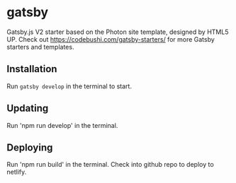 # gatsby
Gatsby.js V2 starter based on the Photon site template, designed by HTML5 UP. Check out https://codebushi.com/gatsby-starters/ for more Gatsby starters and templates.

## Installation
Run `gatsby develop` in the terminal to start.

## Updating
Run 'npm run develop' in the terminal.

## Deploying
Run 'npm run build' in the terminal.
Check into github repo to deploy to netlify. 